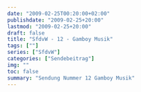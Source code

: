 ```yaml
---
date: "2009-02-25T00:20:00+02:00"
publishdate: "2009-02-25+20:00"
lastmod: "2009-02-25+20:00"
draft: false
title: "SfdvW - 12 - Gamboy Musik"
tags: [""]
series: ["SfdvW"]
categories: ["Sendebeitrag"]
img: ""
toc: false
summary: "Sendung Nummer 12 Gamboy Musik"
---
```


<div id="example"></div>
<script src="https://cdn.podlove.org/web-player/embed.js"></script>
<script>
  podlovePlayer('#example', '/blog/sfdvw12.json');
</script>
